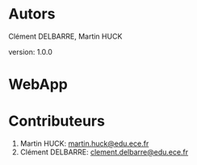 # Autors
Clément DELBARRE, Martin HUCK

version: 1.0.0

# WebApp 


# Contributeurs
1. Martin HUCK: martin.huck@edu.ece.fr
2. Clément DELBARRE: clement.delbarre@edu.ece.fr